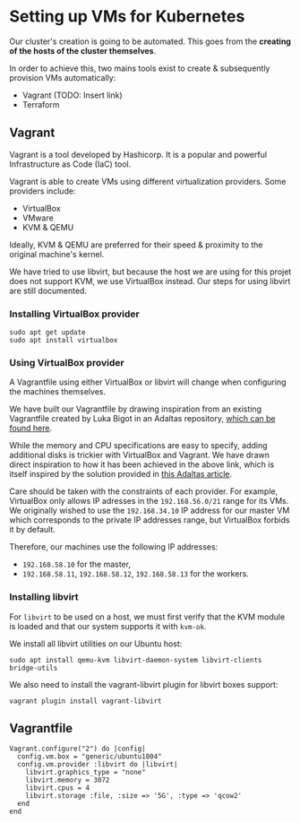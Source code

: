 # Setting up VMs for Kubernetes

Our cluster's creation is going to be automated. This goes from the **creating of the hosts of the cluster themselves**.

In order to achieve this, two mains tools exist to create & subsequently provision VMs automatically:

- Vagrant (TODO: Insert link)
- Terraform

## Vagrant

Vagrant is a tool developed by Hashicorp. It is a popular and powerful Infrastructure as Code (IaC) tool.

Vagrant is able to create VMs using different virtualization providers. Some providers include:

- VirtualBox
- VMware
- KVM & QEMU

Ideally, KVM & QEMU are preferred for their speed & proximity to the original machine's kernel.

We have tried to use libvirt, but because the host we are using for this projet does not support KVM, we use VirtualBox instead. Our steps for using libvirt are still documented.


### Installing VirtualBox provider

```
sudo apt get update
sudo apt install virtualbox
```

### Using VirtualBox provider

A Vagrantfile using either VirtualBox or libvirt will change when configuring the machines themselves.

We have built our Vagrantfile by drawing inspiration from an existing Vagrantfile created by Luka Bigot in an Adaltas repository, [which can be found here](https://github.com/adaltas/demo-k8s-mini/blob/main/Vagrantfile).

While the memory and CPU specifications are easy to specify, adding additional disks is trickier with VirtualBox and Vagrant. We have drawn direct inspiration to how it has been achieved in the above link, which is itself inspired by the solution provided in [this Adaltas article](https://www.adaltas.com/en/2019/09/09/rook-ceph-k8s/#the-solution).

Care should be taken with the constraints of each provider. For example, VirtualBox only allows IP adresses in the `192.168.56.0/21` range for its VMs. We originally wished to use the `192.168.34.10` IP address for our master VM which corresponds to the private IP addresses range, but VirtualBox forbids it by default.

Therefore, our machines use the following IP addresses:

- `192.168.58.10` for the master,
- `192.168.58.11`, `192.168.58.12`, `192.168.58.13` for the workers.


### Installing libvirt

For `libvirt` to be used on a host, we must first verify that the KVM module is loaded and that our system supports it with `kvm-ok`.

We install all libvirt utilities on our Ubuntu host:

```
sudo apt install qemu-kvm libvirt-daemon-system libvirt-clients bridge-utils
```

We also need to install the vagrant-libvirt plugin for libvirt boxes support:

```
vagrant plugin install vagrant-libvirt
```

## Vagrantfile

```
Vagrant.configure("2") do |config|
  config.vm.box = "generic/ubuntu1804"
  config.vm.provider :libvirt do |libvirt|
    libvirt.graphics_type = "none"
	libvirt.memory = 3072
    libvirt.cpus = 4
    libvirt.storage :file, :size => '5G', :type => 'qcow2'
  end
end
```

